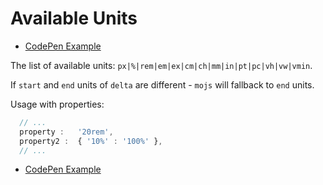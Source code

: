 # Available Units

- [CodePen Example](https://codepen.io/sol0mka/pen/JKWRYW?editors=0010)


The list of available units: `px|%|rem|em|ex|cm|ch|mm|in|pt|pc|vh|vw|vmin`.

If `start` and `end` units of `delta` are different - `mojs` will fallback to `end` units.

Usage with properties:

```javascript
  // ...
  property :   '20rem',
  property2 :  { '10%' : '100%' },
  // ...

```

- [CodePen Example](https://codepen.io/sol0mka/pen/JKWRYW?editors=0010)
